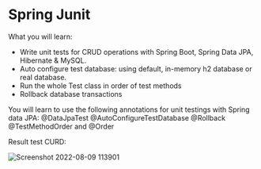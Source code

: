 # Spring Junit

What you will learn:
- Write unit tests for CRUD operations with Spring Boot, Spring Data JPA, Hibernate & MySQL.
- Auto configure test database: using default, in-memory h2 database or real database.
- Run the whole Test class in order of test methods
- Rollback database transactions

You will learn to use the following annotations for unit testings with Spring data JPA:
@DataJpaTest
@AutoConfigureTestDatabase
@Rollback
@TestMethodOrder and @Order

Result test CURD:

![Screenshot 2022-08-09 113901](https://user-images.githubusercontent.com/58262966/183565947-129186d5-698f-4b12-86ad-ef772d0de2a0.png)
